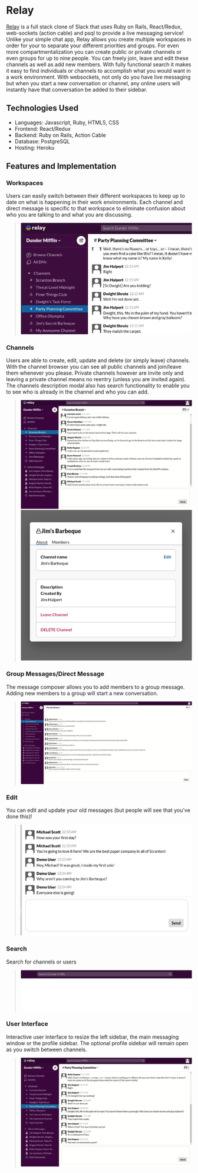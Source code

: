 # Relay #

[Relay](https://relay-chatting.herokuapp.com/#/) is a full stack clone of Slack that uses Ruby on Rails, React/Redux, web-sockets (action cable) and psql to provide a live messaging service! Unlike your simple chat app, Relay allows you create multiple workspaces in order for your to separate your different priorities and groups. For even more compartmentalization you can create public or private channels or even groups for up to nine people. You can freely join, leave and edit these channels as well as add new members. With fully functional search it makes it easy to find individuals or channels to accomplish what you would want in a work environment. With websockets, not only do you have live messaging but when you start a new conversation or channel, any online users will instantly have that conversation be added to their sidebar.

## Technologies Used ##
  * Languages: Javascript, Ruby, HTML5, CSS
  * Frontend: React/Redux
  * Backend: Ruby on Rails, Action Cable
  * Database: PostgreSQL
  * Hosting: Heroku

## Features and Implementation ## 
### Workspaces ###
Users can easily switch between their different workspaces to keep up to date on what is happening in their work environments. Each channel and direct message is specific to that workspace to eliminate confusion about who you are talking to and what you are discussing.
> ![workspaces_gif](workspace_two.gif)
### Channels ###
Users are able to create, edit, update and delete (or simply leave) channels. With the channel browser you can see all public channels and join/leave them whenever you please. Private channels however are invite only and leaving a private channel means no reentry (unless you are invited again). The channels description modal also has search functionality to enable you to see who is already in the channel and who you can add.
> ![channels_gif](channel_creation.gif)
> ![channel_modal](channel_modal.gif)
### Group Messages/Direct Message ###
The message composer allows you to add members to a group message. Adding new members to a group will start a new conversation.
> ![groups_gif](groups.gif)

### Edit ###
You can edit and update your old messages (but people will see that you've done this)!
> ![edit_message_gif](edit_message.gif)
### Search ###
Search for channels or users
> ![search_gif](search_close.gif)
### User Interface ###
Interactive user interface to resize the left sidebar, the main messaging window or the profile sidebar. The optional profile sidebar will remain open as you switch between channels.
> ![ui_gif](ui_two.gif)
